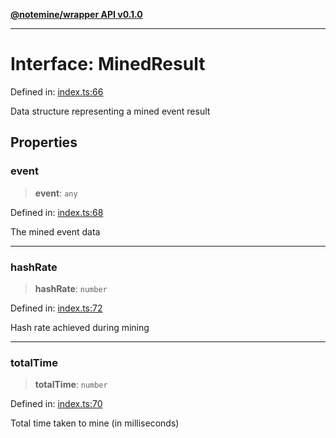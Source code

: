 [**@notemine/wrapper API v0.1.0**](../README.md)

***

# Interface: MinedResult

Defined in: [index.ts:66](https://github.com/sandwichfarm/minnote-wasm/blob/41b3a43b3f031ef371ed1ca6da826ba1065c7889/packages/wrapper/src/index.ts#L66)

Data structure representing a mined event result

## Properties

### event

> **event**: `any`

Defined in: [index.ts:68](https://github.com/sandwichfarm/minnote-wasm/blob/41b3a43b3f031ef371ed1ca6da826ba1065c7889/packages/wrapper/src/index.ts#L68)

The mined event data

***

### hashRate

> **hashRate**: `number`

Defined in: [index.ts:72](https://github.com/sandwichfarm/minnote-wasm/blob/41b3a43b3f031ef371ed1ca6da826ba1065c7889/packages/wrapper/src/index.ts#L72)

Hash rate achieved during mining

***

### totalTime

> **totalTime**: `number`

Defined in: [index.ts:70](https://github.com/sandwichfarm/minnote-wasm/blob/41b3a43b3f031ef371ed1ca6da826ba1065c7889/packages/wrapper/src/index.ts#L70)

Total time taken to mine (in milliseconds)

